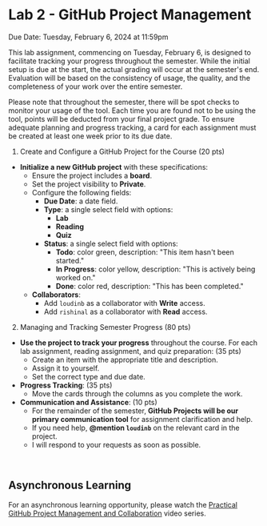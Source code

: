 # Lab 2 - GitHub Project Management

Due Date: Tuesday, February 6, 2024 at 11:59pm

This lab assignment, commencing on Tuesday, February 6, is designed to facilitate tracking your progress throughout the semester. While the initial setup is due at the start, the actual grading will occur at the semester's end. Evaluation will be based on the consistency of usage, the quality, and the completeness of your work over the entire semester. 

Please note that throughout the semester, there will be spot checks to monitor your usage of the tool. Each time you are found not to be using the tool, points will be deducted from your final project grade. To ensure adequate planning and progress tracking, a card for each assignment must be created at least one week prior to its due date.


1. Create and Configure a GitHub Project for the Course (20 pts)

- **Initialize a new GitHub project** with these specifications:
  - Ensure the project includes a **board**.
  - Set the project visibility to **Private**.
  - Configure the following fields:
    - **Due Date**: a date field.
    - **Type**: a single select field with options:
      - **Lab**
      - **Reading**
      - **Quiz**
    - **Status**: a single select field with options:
      - **Todo**: color green, description: "This item hasn't been started."
      - **In Progress**: color yellow, description: "This is actively being worked on."
      - **Done**: color red, description: "This has been completed."
  - **Collaborators**:
    - Add `loudinb` as a collaborator with **Write** access.
    - Add `rishinal` as a collaborator with **Read** access.

2. Managing and Tracking Semester Progress (80 pts)

- **Use the project to track your progress** throughout the course. For each lab assignment, reading assignment, and quiz preparation: (35 pts)
  - Create an item with the appropriate title and description.  
  - Assign it to yourself.
  - Set the correct type and due date.
- **Progress Tracking**: (35 pts)
  - Move the cards through the columns as you complete the work.
- **Communication and Assistance**: (10 pts)
  - For the remainder of the semester, **GitHub Projects will be our primary communication tool** for assignment clarification and help.
  - If you need help, **@mention `loudinb`** on the relevant card in the project.
  - I will respond to your requests as soon as possible.


<br>

## Asynchronous Learning

For an asynchronous learning opportunity, please watch the [Practical GitHub Project Management and Collaboration](https://www.linkedin.com/learning/practical-github-project-management-and-collaboration) video series.

<br>